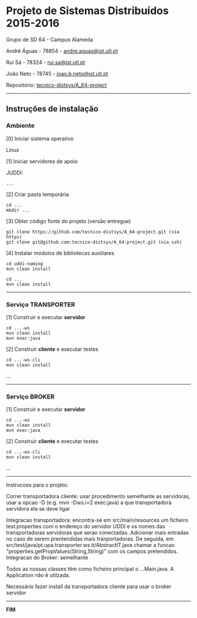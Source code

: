 # Projeto de Sistemas Distribuídos 2015-2016 #

Grupo de SD 64 - Campus Alameda

André Águas - 78854 - andre.aguas@ist.utl.pt

Rui Sá - 78324 - rui.sa@ist.utl.pt

João Neto - 78745 - joao.b.neto@ist.utl.pt


Repositório:
[tecnico-distsys/A_64-project](https://github.com/tecnico-distsys/A_64-project/)

-------------------------------------------------------------------------------

## Instruções de instalação 


### Ambiente

[0] Iniciar sistema operativo

Linux


[1] Iniciar servidores de apoio

JUDDI:
```
...
```


[2] Criar pasta temporária

```
cd ...
mkdir ...
```


[3] Obter código fonte do projeto (versão entregue)

```
git clone https://github.com/tecnico-distsys/A_64-project.git (via https) 
git clone git@github.com:tecnico-distsys/A_64-project.git (via ssh)
```



[4] Instalar módulos de bibliotecas auxiliares

```
cd uddi-naming
mvn clean install
```

```
cd ...
mvn clean install
```


-------------------------------------------------------------------------------

### Serviço TRANSPORTER

[1] Construir e executar **servidor**

```
cd ...-ws
mvn clean install
mvn exec:java
```

[2] Construir **cliente** e executar testes

```
cd ...-ws-cli
mvn clean install
```

...


-------------------------------------------------------------------------------

### Serviço BROKER

[1] Construir e executar **servidor**

```
cd ...-ws
mvn clean install
mvn exec:java
```


[2] Construir **cliente** e executar testes

```
cd ...-ws-cli
mvn clean install
```

...

-------------------------------------------------------------------------------
Instrucoes para o projeto:

Correr transportadora cliente: usar procedimento semelhante as servidoras, usar a opcao -D (e.g. mvn -Dws.i=2 exec:java) a que transportadora servidora ela se deve ligar

Integracao transportadora: encontra-se em src/main/resources um ficheiro test.properties com o endereço do servidor UDDI e os nomes das transportadoras servidoras que serao conectadas. Adicionar mais entradas no caso de serem prentendidas mais tranportadoras. De seguida, em src/test/java/pt.upa.transporter.ws.it/AbstractIT.java chamar a funcao "properties.getPropValues(String,String)" com os campos pretendidos.
Integracao do Broker: semelhante

Todos as nossas classes têm como ficheiro principal o ...Main.java. A Application não é utilzada.

Necessário fazer install da transportadora cliente para usar o broker servidor

-------------------------------------------------------------------------------
**FIM**
